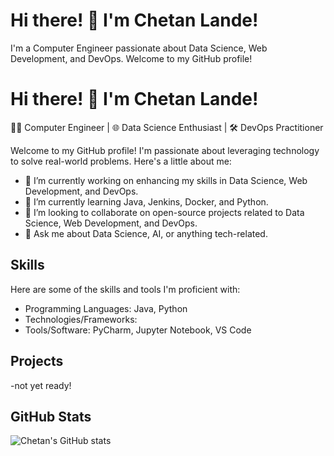 # Hi there! 👋 I'm Chetan Lande!

I'm a Computer Engineer passionate about Data Science, Web Development, and DevOps. Welcome to my GitHub profile!

# Hi there! 👋 I'm Chetan Lande!

👨‍💻 Computer Engineer | 🌐 Data Science Enthusiast | 🛠️ DevOps Practitioner

Welcome to my GitHub profile! I'm passionate about leveraging technology to solve real-world problems. Here's a little about me:

- 🔭 I’m currently working on enhancing my skills in Data Science, Web Development, and DevOps.
- 🌱 I’m currently learning Java, Jenkins, Docker, and Python.
- 👯 I’m looking to collaborate on open-source projects related to Data Science, Web Development, and DevOps.
- 💬 Ask me about Data Science, AI, or anything tech-related.

## Skills

Here are some of the skills and tools I'm proficient with:

- Programming Languages: Java, Python
- Technologies/Frameworks: 
- Tools/Software: PyCharm, Jupyter Notebook, VS Code

## Projects
-not yet ready!
## GitHub Stats

![Chetan's GitHub stats](https://github-readme-stats.vercel.app/api?username=chetan-lande&show_icons=true&theme=radical)
